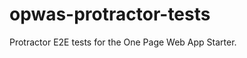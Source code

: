 opwas-protractor-tests
======================

Protractor E2E tests for the One Page Web App Starter.
